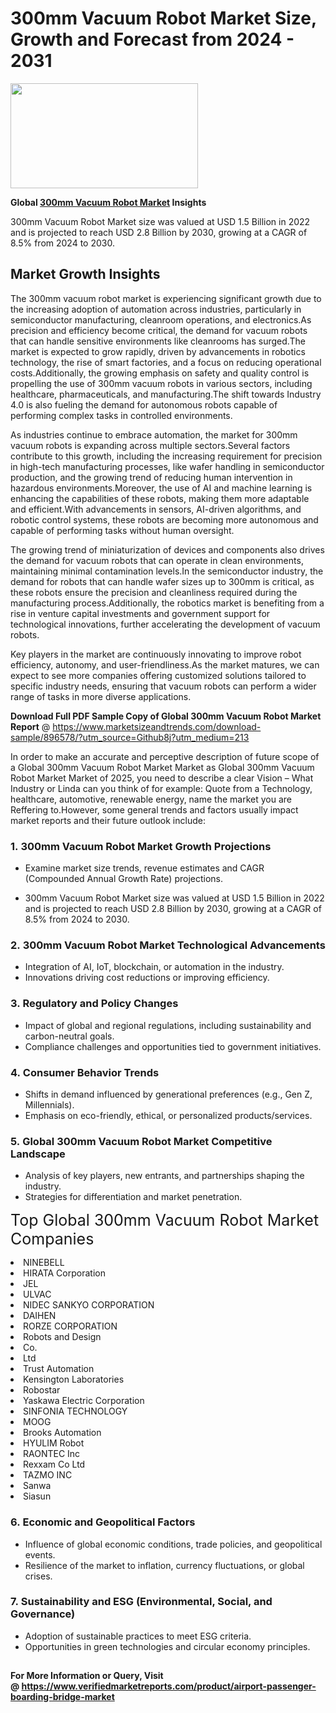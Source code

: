 <H1>300mm Vacuum Robot Market Size, Growth and Forecast from 2024 - 2031</H1><img class="aligncenter size-medium wp-image-584254" src="https://thirdeyenews.in/wp-content/uploads/2024/09/Global-Market-Research-300x168.jpeg" alt="" width="300" height="168" /><p><strong>Global&nbsp;<a href="https://www.marketsizeandtrends.com/download-sample/896578/?utm_source=Github8j?utm_medium=213">300mm Vacuum Robot Market</a> Insights</strong></p><p>300mm Vacuum Robot Market size was valued at USD 1.5 Billion in 2022 and is projected to reach USD 2.8 Billion by 2030, growing at a CAGR of 8.5% from 2024 to 2030.</p><p><h2>Market Growth Insights</h2> <p>The 300mm vacuum robot market is experiencing significant growth due to the increasing adoption of automation across industries, particularly in semiconductor manufacturing, cleanroom operations, and electronics.As precision and efficiency become critical, the demand for vacuum robots that can handle sensitive environments like cleanrooms has surged.The market is expected to grow rapidly, driven by advancements in robotics technology, the rise of smart factories, and a focus on reducing operational costs.Additionally, the growing emphasis on safety and quality control is propelling the use of 300mm vacuum robots in various sectors, including healthcare, pharmaceuticals, and manufacturing.The shift towards Industry 4.0 is also fueling the demand for autonomous robots capable of performing complex tasks in controlled environments.</p> <p>As industries continue to embrace automation, the market for 300mm vacuum robots is expanding across multiple sectors.Several factors contribute to this growth, including the increasing requirement for precision in high-tech manufacturing processes, like wafer handling in semiconductor production, and the growing trend of reducing human intervention in hazardous environments.Moreover, the use of AI and machine learning is enhancing the capabilities of these robots, making them more adaptable and efficient.With advancements in sensors, AI-driven algorithms, and robotic control systems, these robots are becoming more autonomous and capable of performing tasks without human oversight.</p> <p>The growing trend of miniaturization of devices and components also drives the demand for vacuum robots that can operate in clean environments, maintaining minimal contamination levels.In the semiconductor industry, the demand for robots that can handle wafer sizes up to 300mm is critical, as these robots ensure the precision and cleanliness required during the manufacturing process.Additionally, the robotics market is benefiting from a rise in venture capital investments and government support for technological innovations, further accelerating the development of vacuum robots.</p> <p>Key players in the market are continuously innovating to improve robot efficiency, autonomy, and user-friendliness.As the market matures, we can expect to see more companies offering customized solutions tailored to specific industry needs, ensuring that vacuum robots can perform a wider range of tasks in more diverse applications.</p> <p><span class=""><strong>Download Full PDF Sample Copy of Global 300mm Vacuum Robot Market Report</strong> @ <a href="https://www.marketsizeandtrends.com/download-sample/896578/?utm_source=Github8j?utm_medium=213" target="_blank">https://www.marketsizeandtrends.com/download-sample/896578/?utm_source=Github8j?utm_medium=213</a></span></p><p>In order to make an accurate and perceptive description of future scope of a Global&nbsp;300mm Vacuum Robot Market Market as Global&nbsp;300mm Vacuum Robot Market Market of 2025, you need to describe a clear Vision &ndash; What Industry or Linda can you think of for example: Quote from a Technology, healthcare, automotive, renewable energy, name the market you are Reffering to.However, some general trends and factors usually impact market reports and their future outlook include:</p><h3>1.&nbsp;<strong>300mm Vacuum Robot Market Growth Projections</strong></h3><ul><li>Examine market size trends, revenue estimates and CAGR (Compounded Annual Growth Rate) projections.</li><li><p>300mm Vacuum Robot Market size was valued at USD 1.5 Billion in 2022 and is projected to reach USD 2.8 Billion by 2030, growing at a CAGR of 8.5% from 2024 to 2030.</p></li></ul><h3>2.&nbsp;<strong>300mm Vacuum Robot Market Technological Advancements</strong></h3><ul><li>Integration of AI, IoT, blockchain, or automation in the industry.</li><li>Innovations driving cost reductions or improving efficiency.</li></ul><h3>3.&nbsp;<strong>Regulatory and Policy Changes</strong></h3><ul><li>Impact of global and regional regulations, including sustainability and carbon-neutral goals.</li><li>Compliance challenges and opportunities tied to government initiatives.</li></ul><h3>4.&nbsp;<strong>Consumer Behavior Trends</strong></h3><ul><li>Shifts in demand influenced by generational preferences (e.g., Gen Z, Millennials).</li><li>Emphasis on eco-friendly, ethical, or personalized products/services.</li></ul><h3>5.&nbsp;<strong>Global 300mm Vacuum Robot Market Competitive Landscape</strong></h3><ul><li>Analysis of key players, new entrants, and partnerships shaping the industry.</li><li>Strategies for differentiation and market penetration.</li></ul><p data-pm-slice="1 1 []"><span style="color: inherit; font-family: inherit; font-size: 25px;">Top Global 300mm Vacuum Robot Market Companies</span></p><div class="" data-test-id=""><p><li>NINEBELL</li><li> HIRATA Corporation</li><li> JEL</li><li> ULVAC</li><li> NIDEC SANKYO CORPORATION</li><li> DAIHEN</li><li> RORZE CORPORATION</li><li> Robots and Design</li><li> Co.</li><li> Ltd</li><li> Trust Automation</li><li> Kensington Laboratories</li><li> Robostar</li><li> Yaskawa Electric Corporation</li><li> SINFONIA TECHNOLOGY</li><li> MOOG</li><li> Brooks Automation</li><li> HYULIM Robot</li><li> RAONTEC Inc</li><li> Rexxam Co Ltd</li><li> TAZMO INC</li><li> Sanwa</li><li> Siasun</li></p></div><h3>6.&nbsp;<strong>Economic and Geopolitical Factors</strong></h3><ul><li>Influence of global economic conditions, trade policies, and geopolitical events.</li><li>Resilience of the market to inflation, currency fluctuations, or global crises.</li></ul><h3>7.&nbsp;<strong>Sustainability and ESG (Environmental, Social, and Governance)</strong></h3><ul><li>Adoption of sustainable practices to meet ESG criteria.</li><li>Opportunities in green technologies and circular economy principles.</li></ul><h2><strong style="font-size: 14px;">For More Information or Query, Visit @&nbsp;</strong><a style="background-color: #ffffff; font-size: 14px;" href="https://www.marketsizeandtrends.com/report/300mm-vacuum-robot-market/" target="_blank">https://www.verifiedmarketreports.com/product/airport-passenger-boarding-bridge-market</a></h2>